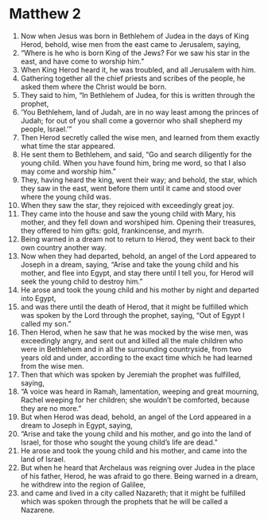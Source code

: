 ﻿
# Matthew 2
1. Now when Jesus was born in Bethlehem of Judea in the days of King Herod, behold, wise men from the east came to Jerusalem, saying, 
2. “Where is he who is born King of the Jews? For we saw his star in the east, and have come to worship him.” 
3. When King Herod heard it, he was troubled, and all Jerusalem with him. 
4. Gathering together all the chief priests and scribes of the people, he asked them where the Christ would be born. 
5. They said to him, “In Bethlehem of Judea, for this is written through the prophet, 
6. ‘You Bethlehem, land of Judah, are in no way least among the princes of Judah; for out of you shall come a governor who shall shepherd my people, Israel.’” 
7. Then Herod secretly called the wise men, and learned from them exactly what time the star appeared. 
8. He sent them to Bethlehem, and said, “Go and search diligently for the young child. When you have found him, bring me word, so that I also may come and worship him.” 
9. They, having heard the king, went their way; and behold, the star, which they saw in the east, went before them until it came and stood over where the young child was. 
10. When they saw the star, they rejoiced with exceedingly great joy. 
11. They came into the house and saw the young child with Mary, his mother, and they fell down and worshiped him. Opening their treasures, they offered to him gifts: gold, frankincense, and myrrh. 
12. Being warned in a dream not to return to Herod, they went back to their own country another way. 
13. Now when they had departed, behold, an angel of the Lord appeared to Joseph in a dream, saying, “Arise and take the young child and his mother, and flee into Egypt, and stay there until I tell you, for Herod will seek the young child to destroy him.” 
14. He arose and took the young child and his mother by night and departed into Egypt, 
15. and was there until the death of Herod, that it might be fulfilled which was spoken by the Lord through the prophet, saying, “Out of Egypt I called my son.” 
16. Then Herod, when he saw that he was mocked by the wise men, was exceedingly angry, and sent out and killed all the male children who were in Bethlehem and in all the surrounding countryside, from two years old and under, according to the exact time which he had learned from the wise men. 
17. Then that which was spoken by Jeremiah the prophet was fulfilled, saying, 
18. “A voice was heard in Ramah, lamentation, weeping and great mourning, Rachel weeping for her children; she wouldn’t be comforted, because they are no more.” 
19. But when Herod was dead, behold, an angel of the Lord appeared in a dream to Joseph in Egypt, saying, 
20. “Arise and take the young child and his mother, and go into the land of Israel, for those who sought the young child’s life are dead.” 
21. He arose and took the young child and his mother, and came into the land of Israel. 
22. But when he heard that Archelaus was reigning over Judea in the place of his father, Herod, he was afraid to go there. Being warned in a dream, he withdrew into the region of Galilee, 
23. and came and lived in a city called Nazareth; that it might be fulfilled which was spoken through the prophets that he will be called a Nazarene. 
